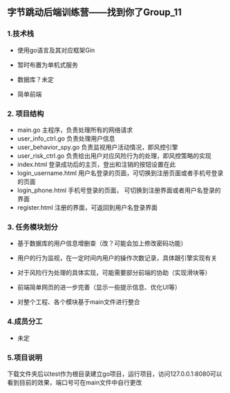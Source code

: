 ## **字节跳动后端训练营——找到你了Group_11**

### 1.技术栈

- 使用go语言及其对应框架Gin

- 暂时布置为单机式服务

- 数据库？未定

- 简单前端

  

### 2. 项目结构

- main.go 主程序，负责处理所有的网络请求
- user_info_ctrl.go 负责处理用户信息
- user_behavior_spy.go 负责监视用户活动情况，即风控引擎
- user_risk_ctrl.go 负责给出用户对应风险行为的处理，即风控策略的实现
- index.html 登录成功后的主页，登出和注销的按钮设置在此
- login_username.html 用户名登录的页面，可切换到注册页面或者手机号登录的页面
- login_phone.html 手机号登录的页面， 可切换到注册界面或者用户名登录的界面
- register.html 注册的界面，可返回到用户名登录界面



### 3. 任务模块划分

- 基于数据库的用户信息增删查（改？可能会加上修改密码功能）

- 用户的行为监视，在一定时间内用户的操作次数记录，具体跟引擎实现有关

- 对于风险行为处理的具体实现，可能需要部分前端的协助（实现滑块等）

- 前端简单网页的进一步完善（显示一些提示信息、优化UI等）

- 对整个工程、各个模块基于main文件进行整合

  

### 4.成员分工

- 未定

  

### 5.项目说明

下载文件夹后以test作为根目录建立go项目，运行项目，访问127.0.0.1:8080可以看到目前的效果，端口号可在main文件中自行更改
